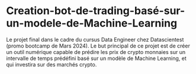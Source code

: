 # Creation-bot-de-trading-basé-sur-un-modele-de-Machine-Learning
Le projet final dans le cadre du cursus Data Engineer chez Datascientest (promo bootcamp de Mars 2024).
Le but principal de ce projet est de créer un outil numérique capable de prédire les prix de crypto monnaies sur un intervalle de temps prédéfini basé sur un modèle de Machine Learning, et qui investira sur des marchés crypto.
